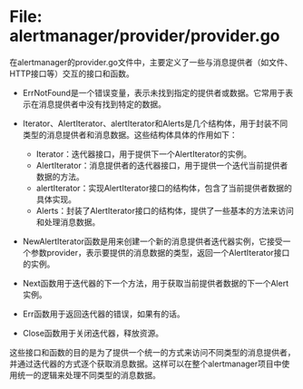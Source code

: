 # File: alertmanager/provider/provider.go

在alertmanager的provider.go文件中，主要定义了一些与消息提供者（如文件、HTTP接口等）交互的接口和函数。

- ErrNotFound是一个错误变量，表示未找到指定的提供者或数据。它常用于表示在消息提供者中没有找到特定的数据。

- Iterator、AlertIterator、alertIterator和Alerts是几个结构体，用于封装不同类型的消息提供者和消息数据。这些结构体具体的作用如下：
  - Iterator：迭代器接口，用于提供下一个AlertIterator的实例。
  - AlertIterator：消息提供者的迭代器接口，用于提供一个迭代当前提供者数据的方法。
  - alertIterator：实现AlertIterator接口的结构体，包含了当前提供者数据的具体实现。
  - Alerts：封装了AlertIterator接口的结构体，提供了一些基本的方法来访问和处理消息数据。

- NewAlertIterator函数是用来创建一个新的消息提供者迭代器实例，它接受一个参数provider，表示要提供的消息数据的类型，返回一个AlertIterator接口的实例。

- Next函数用于迭代器的下一个方法，用于获取当前提供者数据的下一个Alert实例。

- Err函数用于返回迭代器的错误，如果有的话。

- Close函数用于关闭迭代器，释放资源。

这些接口和函数的目的是为了提供一个统一的方式来访问不同类型的消息提供者，并通过迭代器的方式逐个获取消息数据。这样可以在整个alertmanager项目中使用统一的逻辑来处理不同类型的消息数据。

